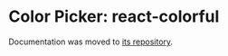 # Color Picker: react-colorful

Documentation was moved to [its repository](https://github.com/ui-schema/react-color/tree/main/docs/material-colorful).
